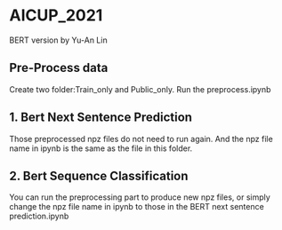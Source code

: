 # AICUP_2021
BERT version by Yu-An Lin

## Pre-Process data
Create two folder:Train_only and Public_only.
Run the preprocess.ipynb
## 1. Bert Next Sentence Prediction
Those preprocessed npz files do not need to run again. And the npz file name in ipynb is the same as the file in this folder.
## 2. Bert Sequence Classification
You can run the preprocessing part to produce new npz files, or simply change the npz file name in ipynb to those in the BERT next sentence prediction.ipynb
